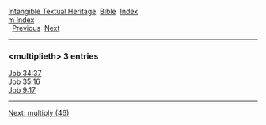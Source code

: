 [Intangible Textual Heritage](../../index)  [Bible](../index) 
[Index](index)   
[m Index](_m_)  
  [Previous](c07617)  [Next](c07619) 

------------------------------------------------------------------------

### &lt;multiplieth&gt; 3 entries

[Job 34:37](../kjv/job034.htm#037)  
[Job 35:16](../kjv/job035.htm#016)  
[Job 9:17](../kjv/job009.htm#017)  

------------------------------------------------------------------------

[Next: multiply (46)](c07619)
